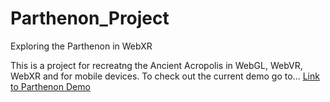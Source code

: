 # Parthenon_Project
Exploring the Parthenon in WebXR

This is a project for recreatng the Ancient Acropolis in WebGL, WebVR, WebXR and for mobile devices.  To check out the current demo go to...
[Link to Parthenon Demo](https://colinfizgig.github.io/Parthenon_Project/oogle.com)
